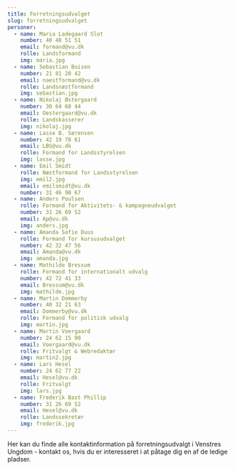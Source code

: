 ```yaml
---
title: Forretningsudvalget
slug: forretningsudvalget
personer:
  - name: Maria Ladegaard Slot
    number: 40 40 51 51
    email: formand@vu.dk
    rolle: Landsformand
    img: maria.jpg
  - name: Sebastian Boisen
    number: 21 81 20 42
    email: naestformand@vu.dk
    rolle: Landsnæstformand
    img: sebastian.jpg
  - name: Nikolaj Østergaard
    number: 30 64 68 44
    email: Oestergaard@vu.dk
    rolle: Landskasserer
    img: nikolaj.jpg
  - name: Lasse B. Sørensen
    number: 42 19 78 61
    email: LBS@vu.dk
    rolle: Formand for Landsstyrelsen
    img: lasse.jpg
  - name: Emil Smidt
    rolle: Næstformand for Landsstyrelsen
    img: emil2.jpg
    email: emilsmidt@vu.dk
    number: 31 46 90 67
  - name: Anders Poulsen
    rolle: Formand for Aktivitets- & kampagneudvalget
    number: 31 26 69 52
    email: Ap@vu.dk
    img: anders.jpg
  - name: Amanda Sofie Duus
    rolle: Formand for kursusudvalget
    number: 42 32 47 56
    email: Amanda@vu.dk
    img: amanda.jpg
  - name: Mathilde Bressum
    rolle: Formand for internationalt udvalg
    number: 42 72 41 33
    email: Bressum@vu.dk
    img: mathilde.jpg
  - name: Martin Dommerby
    number: 40 32 21 63
    email: Dommerby@vu.dk
    rolle: Formand for politisk udvalg
    img: martin.jpg
  - name: Martin Voergaard
    number: 24 62 15 90
    email: Voergaard@vu.dk
    rolle: Fritvalgt & Webredaktør
    img: martin2.jpg
  - name: Lars Hesel
    number: 24 62 77 22
    email: Hesel@vu.dk
    rolle: Fritvalgt
    img: lars.jpg
  - name: Frederik Bast Phillip
    number: 31 26 69 52
    email: Hesel@vu.dk
    rolle: Landssekretær
    img: frederik.jpg
---
```


Her kan du finde alle kontaktinformation på forretningsudvalgt i Venstres Ungdom - kontakt os, hvis du er interesseret i at påtage dig en af de ledige pladser.
